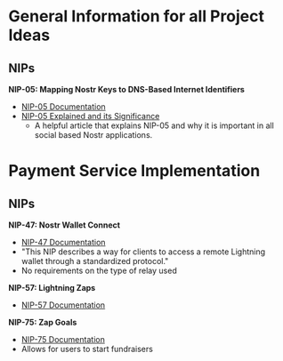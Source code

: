 # General Information for all Project Ideas

## NIPs

**NIP-05: Mapping Nostr Keys to DNS-Based Internet Identifiers**
- [NIP-05 Documentation](https://github.com/nostr-protocol/nips/blob/master/05.md)
- [NIP-05 Explained and its Significance](https://medium.com/moonbeme/nip-05-verification-in-nostr-and-how-to-do-it-e4918cb950d9)
  - A helpful article that explains NIP-05 and why it is important in all social based Nostr applications.

# Payment Service Implementation

## NIPs

**NIP-47: Nostr Wallet Connect**  
- [NIP-47 Documentation](https://github.com/nostr-protocol/nips/blob/master/47.md)  
- "This NIP describes a way for clients to access a remote Lightning wallet through a standardized protocol."  
- No requirements on the type of relay used

**NIP-57: Lightning Zaps**  
- [NIP-57 Documentation](https://github.com/nostr-protocol/nips/blob/master/57.md)  

**NIP-75: Zap Goals**  
- [NIP-75 Documentation](https://github.com/nostr-protocol/nips/blob/master/75.md)  
- Allows for users to start fundraisers
